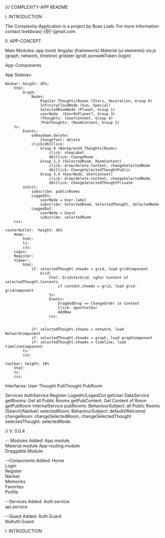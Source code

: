 /// COMPLEXITY-APP README

I. INTRODUCTION

The Complexity-Application is a project by Boas Loeb. For more Information contact loebboas[-|@|-]gmail.com. 



II. APP-CONCEPT

Main Modules:
app (root)
    Angular (framework)
    Material    (ui elements)
    vis.js  (graph, network, timeline)
    gridster    (grid)
    jsonwebToken (login)


App-Components

App
    Sidenav: 

    Navbar: height: 45%;
        html:
            Graph:
                Nodes: 
                    Popular Thoughts/Rooms (Stars, decoration, Group 0)
                    InfinityCloudNode (Sun, Special) 
                    SelectedRoomNode (Planet, Group 1)
                    userNode  (UserOnPlanet?, Group 3)
                    ?Thoughts: (UserContent, Group 4)
                    ?PubThoughts: (RoomContent, Group 2)
        ts:
            Events:
                onKeydown.delete:
                    changeTool: delete
                click/dblClick:
                    Group 0 (Background Thoughts/Rooms)
                        click: showLabel
                        dblClick: ChangeRoom
                    Group 1,2 (SelectedRoom, RoomContent)
                        click: draw/delete Content, changeSelectedNode
                        dblClick: ChangeSelectedThoughtPublic
                    Group 3,4 (UserNode, UserContent)
                        click: draw/delete Content, changeSelectedNode
                        dblClick: ChangeSelectedThoughtPrivate
            onInit: 
                subscribe: publicRooms
                LoggedIn:
                    userNode = User.label
                    subscribe: SelectedRoom, SelectedThought, SelectedNode
                LoggedOut:
                    userNode = Guest
                    subscribe: selectedRoom
        css: 
    
    routerOutlet:  height: 45%
        Home:
            html:
            ts:
            css:        
        Login:
        Register:
        Viewer:
            html: 
                if: selectedThought.showAs = grid, load gridComponent
                    Grid:
                        html: GridsterGrid, ngFor Content of selectedThought.Contents 
                            if content.showAs = grid, load grid-gridComponent
                        ts:
                        Events: 
                            DragAndDrop => ChangeOrder in Context
                            Click: openToolbar
                            AddNew
                        css:


                if: selectedThought.showAs = network, load NetworkComponent
                if: selectedThought.showAs = graph, load graphComponent
                if: selectedThought.showAs = timeline, load timelineComponent
            ts:
            css: 

    toolbar: height: 10%
        html:
        ts:
        css: 

Interfaces:
    User
    Thought
    PubThought
    PubRoom

Services
    AuthService
        Register
        LogedIn/LogedOut
        getUser
    DataService
        getRooms: Get all Public Rooms
        getPubContent: Get Content of Room
        getPubRoom
    InternalService
        pubRooms: BehaviourSubject: all Public Rooms (Search/Navbar)
        selectedRoom: BehaviourSubject: default(Welcome)
            changeRoom: changeSelectedRoom, changeSelectedThought
        selectedThought: 
        selectedNode:



// V. 0.0.4

-- Modules Added:
App.module,  
Material.module	
App-routing.module	
Draggable.Module	

--Components Added:
Home	
Login	
Register	
Navbar	
Memories	
Favorites	
Profile	

--Services Added:
Auth.service	
api.service	

--Guard Added:
Auth.Guard	
NoAuth.Guard	


I. INTRODUCTION